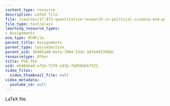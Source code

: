 ```yaml
---
content_type: resource
description: LaTeX file.
file: /courses/17-872-quantitative-research-in-political-science-and-public-policy-spring-2004/eb40ebade72ef2f61d1bfb858deb7521_PS6.TEX
file_type: text/plain
learning_resource_types:
- Assignments
ocw_type: OCWFile
parent_title: Assignments
parent_type: CourseSection
parent_uid: 3b402a40-befa-7984-53dc-16fe492768dc
resourcetype: Other
title: PS6.TEX
uid: eb40ebad-e72e-f2f6-1d1b-fb858deb7521
video_files:
  video_thumbnail_file: null
video_metadata:
  youtube_id: null
---
```

LaTeX file.

